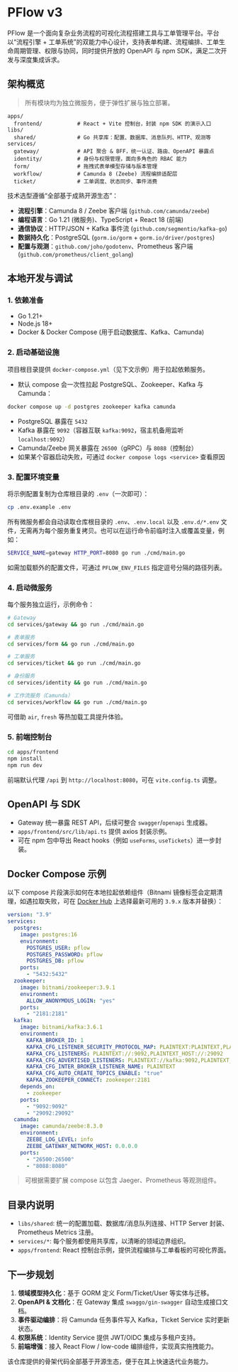# PFlow v3

PFlow 是一个面向复杂业务流程的可视化流程搭建工具与工单管理平台。平台以“流程引擎 + 工单系统”的双能力中心设计，支持表单构建、流程编排、工单生命周期管理、权限与协同，同时提供开放的 OpenAPI 与 npm SDK，满足二次开发与深度集成诉求。

## 架构概览

> 所有模块均为独立微服务，便于弹性扩展与独立部署。

```
apps/
  frontend/           # React + Vite 控制台，封装 npm SDK 的演示入口
libs/
  shared/             # Go 共享库：配置、数据库、消息队列、HTTP、观测等
services/
  gateway/            # API 聚合 & BFF，统一认证、路由、OpenAPI 暴露点
  identity/           # 身份与权限管理，面向多角色的 RBAC 能力
  form/               # 拖拽式表单模型存储与版本管理
  workflow/           # Camunda 8 (Zeebe) 流程编排适配层
  ticket/             # 工单调度、状态同步、事件消费
```

技术选型遵循“全部基于成熟开源生态”：

- **流程引擎**：Camunda 8 / Zeebe 客户端 (`github.com/camunda/zeebe`)
- **编程语言**：Go 1.21 (微服务)、TypeScript + React 18 (前端)
- **通信协议**：HTTP/JSON + Kafka 事件流 (`github.com/segmentio/kafka-go`)
- **数据持久化**：PostgreSQL (`gorm.io/gorm` + `gorm.io/driver/postgres`)
- **配置与观测**：`github.com/joho/godotenv`、Prometheus 客户端 (`github.com/prometheus/client_golang`)

## 本地开发与调试

### 1. 依赖准备

- Go 1.21+
- Node.js 18+
- Docker & Docker Compose (用于启动数据库、Kafka、Camunda)

### 2. 启动基础设施

项目根目录提供 `docker-compose.yml`（见下文示例）用于拉起依赖服务。

- 默认 compose 会一次性拉起 PostgreSQL、Zookeeper、Kafka 与 Camunda：

```bash
docker compose up -d postgres zookeeper kafka camunda
```

- PostgreSQL 暴露在 `5432`
- Kafka 暴露在 `9092`（容器互联 `kafka:9092`，宿主机备用监听 `localhost:9092`）
- Camunda/Zeebe 网关暴露在 `26500`（gRPC）与 `8088`（控制台）
- 如果某个容器启动失败，可通过 `docker compose logs <service>` 查看原因

### 3. 配置环境变量

将示例配置复制为仓库根目录的 `.env`（一次即可）：

```bash
cp .env.example .env
```

所有微服务都会自动读取仓库根目录的 `.env`、`.env.local` 以及 `.env.d/*.env` 文件，无需再为每个服务重复拷贝。也可以在运行命令前临时注入或覆盖变量，例如：

```bash
SERVICE_NAME=gateway HTTP_PORT=8080 go run ./cmd/main.go
```

如需加载额外的配置文件，可通过 `PFLOW_ENV_FILES` 指定逗号分隔的路径列表。

### 4. 启动微服务

每个服务独立运行，示例命令：

```bash
# Gateway
cd services/gateway && go run ./cmd/main.go

# 表单服务
cd services/form && go run ./cmd/main.go

# 工单服务
cd services/ticket && go run ./cmd/main.go

# 身份服务
cd services/identity && go run ./cmd/main.go

# 工作流服务（Camunda）
cd services/workflow && go run ./cmd/main.go
```

可借助 `air`, `fresh` 等热加载工具提升体验。

### 5. 前端控制台

```bash
cd apps/frontend
npm install
npm run dev
```

前端默认代理 `/api` 到 `http://localhost:8080`，可在 `vite.config.ts` 调整。

## OpenAPI 与 SDK

- Gateway 统一暴露 REST API，后续可整合 `swagger`/`openapi` 生成器。
- `apps/frontend/src/lib/api.ts` 提供 axios 封装示例。
- 可在 npm 包中导出 React hooks（例如 `useForms`, `useTickets`）进一步封装。

## Docker Compose 示例

以下 compose 片段演示如何在本地拉起依赖组件（Bitnami 镜像标签会定期清理，如遇拉取失败，可在 [Docker Hub](https://hub.docker.com/r/bitnami/zookeeper/tags) 上选择最新可用的 `3.9.x` 版本并替换）：

```yaml
version: "3.9"
services:
  postgres:
    image: postgres:16
    environment:
      POSTGRES_USER: pflow
      POSTGRES_PASSWORD: pflow
      POSTGRES_DB: pflow
    ports:
      - "5432:5432"
  zookeeper:
    image: bitnami/zookeeper:3.9.1
    environment:
      ALLOW_ANONYMOUS_LOGIN: "yes"
    ports:
      - "2181:2181"
  kafka:
    image: bitnami/kafka:3.6.1
    environment:
      KAFKA_BROKER_ID: 1
      KAFKA_CFG_LISTENER_SECURITY_PROTOCOL_MAP: PLAINTEXT:PLAINTEXT,PLAINTEXT_HOST:PLAINTEXT
      KAFKA_CFG_LISTENERS: PLAINTEXT://:9092,PLAINTEXT_HOST://:29092
      KAFKA_CFG_ADVERTISED_LISTENERS: PLAINTEXT://kafka:9092,PLAINTEXT_HOST://localhost:9092
      KAFKA_CFG_INTER_BROKER_LISTENER_NAME: PLAINTEXT
      KAFKA_CFG_AUTO_CREATE_TOPICS_ENABLE: "true"
      KAFKA_ZOOKEEPER_CONNECT: zookeeper:2181
    depends_on:
      - zookeeper
    ports:
      - "9092:9092"
      - "29092:29092"
  camunda:
    image: camunda/zeebe:8.3.0
    environment:
      ZEEBE_LOG_LEVEL: info
      ZEEBE_GATEWAY_NETWORK_HOST: 0.0.0.0
    ports:
      - "26500:26500"
      - "8088:8080"
```

> 可根据需要扩展 compose 以包含 Jaeger、Prometheus 等观测组件。

## 目录内说明

- `libs/shared`: 统一的配置加载、数据库/消息队列连接、HTTP Server 封装、Prometheus Metrics 注册。
- `services/*`: 每个服务都使用共享库，以清晰的领域边界组织。
- `apps/frontend`: React 控制台示例，提供流程编排与工单看板的可视化界面。

## 下一步规划

1. **领域模型持久化**：基于 GORM 定义 Form/Ticket/User 等实体与迁移。
2. **OpenAPI & 文档化**：在 Gateway 集成 `swaggo/gin-swagger` 自动生成接口文档。
3. **事件驱动编排**：将 Camunda 任务事件写入 Kafka，Ticket Service 实时更新状态。
4. **权限系统**：Identity Service 提供 JWT/OIDC 集成与多租户支持。
5. **前端增强**：接入 React Flow / low-code 编排组件，实现真实拖拽能力。

该仓库提供的骨架代码全部基于开源生态，便于在其上快速迭代业务能力。

